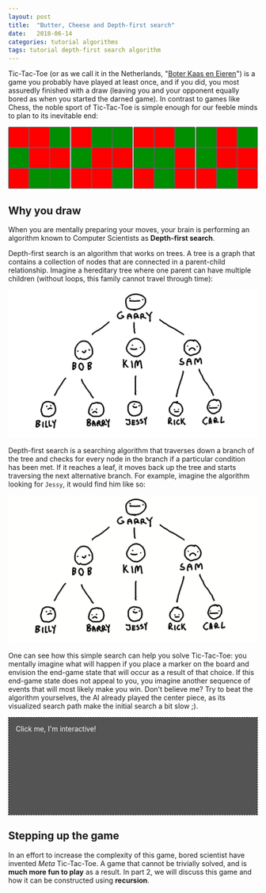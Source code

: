 ```yaml
---
layout: post
title:  "Butter, Cheese and Depth-first search"
date:   2018-06-14
categories: tutorial algorithms
tags: tutorial depth-first search algorithm
---
```


Tic-Tac-Toe (or as we call it in the Netherlands, "[Boter Kaas en Eieren](https://translate.google.com/#nl/en/Boter%20kaas%20en%20Eieren)") is a game you probably have played at least once, and if you did,
you most assuredly finished with a draw (leaving you and your opponent
equally bored as when you started the darned game). In contrast to games like Chess,
the noble sport of Tic-Tac-Toe is simple enough for our feeble minds to plan to its
inevitable end:

![Tic-Tac-Toe draw states](/assets/tutorials/algorithms/tic-tac-toe/draws.png "Draw!")

## Why you draw
When you are mentally preparing your moves, your brain is performing
an algorithm known to Computer Scientists as **Depth-first search**.

Depth-first search is an algorithm that works on trees. A tree is a graph that
contains a collection of nodes that are connected in a parent-child relationship.
Imagine a hereditary tree where one parent can have multiple children (without loops, this family cannot travel through time):

![A hereditary tree](/assets/tutorials/algorithms/tic-tac-toe/tree.png "A very special family.")

Depth-first search is a searching algorithm that traverses down a branch of the tree and checks for every node in the branch if a particular condition has been met. If it reaches a leaf, it moves back up the tree and starts traversing the next alternative branch. For example, imagine the algorithm looking for `Jessy`,
it would find him like so:

![A hereditary tree](/assets/tutorials/algorithms/tic-tac-toe/tree.gif "Find Jessy.")

One can see how this simple search can help you solve Tic-Tac-Toe: you
mentally imagine what will happen if you place a marker on the board and envision
the end-game state that will occur as a result of that choice.
If this end-game state does not appeal to you, you imagine another sequence of
events that will most likely make you win. Don't believe me?
Try to beat the algorithm yourselves, the AI already played the center piece, as its visualized search path make the initial search a bit slow ;).

<style>
#game {
    position: relative;
    background-color: #AAA;
    border: 1px dashed black;
}

#playing-field {
    display: grid;
    grid-template-columns: auto auto auto;
    width:12em; height:12em; margin: auto;
    padding: 1em;
}

#playing-field div {
    border: 1px solid black;
    background-color: #EEE;
}

#playing-field div[mark="0"] {
    background-color: red;
}

#playing-field div[mark="1"] {
    background-color: green;
}

#interaction {
    position: absolute;
    width: 100%;
    height: 100%;
    background-color: rgba(0,0,0,0.5);
    color: white;
}

#interaction:after {
    position:absolute;
    content: "Click me, I'm interactive!";
    padding:1em;
}
</style>
<div id ="game">
    <div id="interaction" onclick="this.style.display='none'">
    </div>
    <div id="playing-field">
    </div>
</div>
<script src="/assets/tutorials/algorithms/tic-tac-toe/TTT-dfs.js"></script>

## Stepping up the game
In an effort to increase the complexity of this game, bored scientist have invented
_Meta_ Tic-Tac-Toe. A game that cannot be trivially solved, and is **much more
fun to play** as a result. In part 2, we will discuss this game and how it can be constructed using **recursion**.
